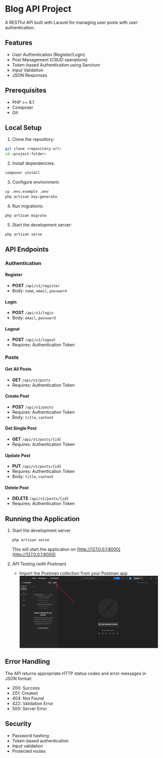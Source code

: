 # Blog API Project

A RESTful API built with Laravel for managing user posts with user authentication.

## Features

-   User Authentication (Register/Login)
-   Post Management (CRUD operations)
-   Token-based Authentication using Sanctum
-   Input Validation
-   JSON Responses

## Prerequisites

-   PHP >= 8.1
-   Composer
-   Git

## Local Setup

1. Clone the repository:

```bash
git clone <repository-url>
cd <project-folder>
```

2. Install dependencies:

```bash
composer install
```

3. Configure environment:

```bash
cp .env.example .env
php artisan key:generate
```

4. Run migrations:

```bash
php artisan migrate
```

5. Start the development server:

```bash
php artisan serve
```

## API Endpoints

### Authentication

#### Register

-   **POST** `/api/v1/register`
-   Body: `name`, `email`, `password`

#### Login

-   **POST** `/api/v1/login`
-   Body: `email`, `password`

#### Logout

-   **POST** `/api/v1/logout`
-   Requires: Authentication Token

### Posts

#### Get All Posts

-   **GET** `/api/v1/posts`
-   Requires: Authentication Token

#### Create Post

-   **POST** `/api/v1/posts`
-   Requires: Authentication Token
-   Body: `title`, `content`

#### Get Single Post

-   **GET** `/api/v1/posts/{id}`
-   Requires: Authentication Token

#### Update Post

-   **PUT** `/api/v1/posts/{id}`
-   Requires: Authentication Token
-   Body: `title`, `content`

#### Delete Post

-   **DELETE** `/api/v1/posts/{id}`
-   Requires: Authentication Token

## Running the Application

1. Start the development server

    ```bash
    php artisan serve
    ```

    This will start the application on [http://127.0.0.1:8000](http://127.0.0.1:8000)

2. API Testing (with Postman)
    - Import the Postman collection from your Postman app
      ![import button](./import-button.png)

## Error Handling

The API returns appropriate HTTP status codes and error messages in JSON format:

-   200: Success
-   201: Created
-   404: Not Found
-   422: Validation Error
-   500: Server Error

## Security

-   Password hashing
-   Token-based authentication
-   Input validation
-   Protected routes
